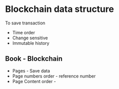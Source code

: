 # Blockchain data structure 

To save transaction 

+ Time order
+ Change sensitive 
+ Immutable history 

## Book - Blockchain 
+ Pages - Save data
+ Page numbers order - reference number 
+ Page Content order - 